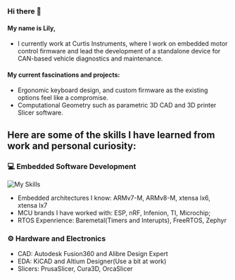 ### Hi there 👋
#### My name is Lily,
- I currently work at Curtis Instruments, where I work on embedded motor control firmware and lead the development of a standalone device for CAN-based vehicle diagnostics and maintenance. 
#### My current fascinations and projects:
- Ergonomic keyboard design, and custom firmware as the existing options feel like a compromise.
- Computational Geometry such as parametric 3D CAD and 3D printer Slicer software.
## Here are some of the skills I have learned from work and personal curiosity:
### 💻 Embedded Software Development
![My Skills](https://skillicons.dev/icons?i=c,cpp,cmake,python&theme=dark)
* Embedded architectures I know: ARMv7-M, ARMv8-M, xtensa lx6, xtensa lx7
* MCU brands I have worked with: ESP, nRF, Infenion, TI, Microchip;
* RTOS Expenrience: Baremetal(Timers and Interupts), FreeRTOS, Zephyr

### ⚙️ Hardware and Electronics
* CAD: Autodesk Fusion360 and Alibre Design Expert
* EDA: KiCAD and Altium Designer(Use a bit at work)
* Slicers: PrusaSlicer, Cura3D, OrcaSlicer
